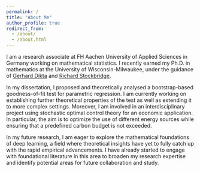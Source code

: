 ```yaml
---
permalink: /
title: "About Me"
author_profile: true
redirect_from: 
  - /about/
  - /about.html
---
```


I am a research associate at FH Aachen University of Applied Sciences in Germany working on mathematical statistics. I recently earned my Ph.D. in mathematics at the University of Wisconsin-Milwaukee, under the guidance of [Gerhard Dikta](https://www.fh-aachen.de/en/people/dikta) and [Richard Stockbridge](https://uwm.edu/math/people/stockbridge-richard/). 

In my dissertation, I proposed and theoretically analysed a bootstrap-based goodness-of-fit test for parametric regression. I am currently working on establishing further theoretical properties of the test as well as extending it to more complex settings. Moreover, I am involved in an interdisciplinary project using stochastic optimal control theory for an economic application. In particular, the aim is to optimize the use of different energy sources while ensuring that a predefined carbon budget is not exceeded. 

In my future research, I am eager to explore the mathematical foundations of deep learning, a field where theoretical insights have yet to fully catch up with the rapid empirical advancements. I have already started to engage with foundational literature in this area to broaden my research expertise and identify potential areas for future collaboration and study.
